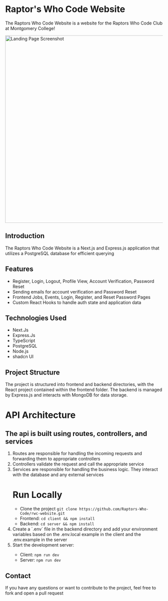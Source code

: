 <h1>Raptor's Who Code Website</h1>

<p>The Raptors Who Code Website is a website for the Raptors Who Code Club at Montgomery College!</p>

<img src="https://media.licdn.com/dms/image/v2/D4E2DAQFIIQKzwjbW7w/profile-treasury-image-shrink_800_800/profile-treasury-image-shrink_800_800/0/1737922158526?e=1739574000&v=beta&t=Kc4pGlkBMmrWa-eKBuNDYDzOkAQgt1N_jwWd1Gc_C90" alt="Landing Page Screenshot" width="600"></img>

<h2>Introduction</h2>
<p>The Raptors Who Code Website is a Next.js and Express.js application that utilizes a PostgreSQL database for efficient querying</p>

<h2>Features</h2>
<ul>
  <li>Register, Login, Logout, Profile View, Account Verification, Password Reset</li>
  <li>Sending emails for account verification and Password Reset</li>
  <li>Frontend Jobs, Events, Login, Register, and Reset Password Pages</li>
  <li>Custom React Hooks to handle auth state and application data</li>
</ul>

<h2>Technologies Used</h2>
<ul>
  <li>Next.Js</li>
  <li>Express.Js</li>
  <li>TypeScript</li>
  <li>PostgreSQL</li>
  <li>Node.js</li>
  <li>shadcn UI</li>
</ul>

<h2>Project Structure</h2>
<p>The project is structured into frontend and backend directories, with the React project contained within the frontend folder. The backend is managed by Express.js and interacts with MongoDB for data storage.</p>

<h1>API Architecture</h1>

<h2>The api is built using routes, controllers, and services</h2>
<ol>
  <li>Routes are responsible for handling the incoming requests and forwarding them to appropriate controllers</li>
  <li>Controllers validate the request and call the appropriate service</li>
  <li>Services are responsible for handling the business logic. They interact with the database and any external services</li>

<h1>Run Locally</h1>
  <ul>
    <li>Clone the project <code>git clone https://github.com/Raptors-Who-Code/rwc-website.git</code></li>
    <li>Frontend: <code>cd client && npm install</code></li>
    <li>Backend: <code>cd server && npm install</code></li>
  </ul>
  <li>Create a `.env` file in the backend directory and add your environment variables based on the .env.local example in the client and the .env.example in the server</li>
  <li>Start the development server:</li>
  <ul>
    <li>Client: <code>npm run dev</code></li>
    <li>Server: <code>npm run dev</code></li>
  </ul>
</ol>

<h2>Contact</h2>
<p>If you have any questions or want to contribute to the project, feel free to fork and open a pull request</p>
